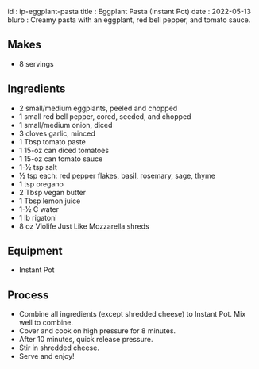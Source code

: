id         : ip-eggplant-pasta
title      : Eggplant Pasta (Instant Pot)
date       : 2022-05-13
blurb      : Creamy pasta with an eggplant, red bell pepper, and tomato sauce.

## Makes

* 8 servings

## Ingredients

* 2 small/medium eggplants, peeled and chopped
* 1 small red bell pepper, cored, seeded, and chopped
* 1 small/medium onion, diced
* 3 cloves garlic, minced
* 1 Tbsp tomato paste
* 1 15-oz can diced tomatoes
* 1 15-oz can tomato sauce
* 1-&frac12; tsp salt
* &frac12; tsp each: red pepper flakes, basil, rosemary, sage, thyme
* 1 tsp oregano
* 2 Tbsp vegan butter
* 1 Tbsp lemon juice
* 1-&frac12; C water
* 1 lb rigatoni
* 8 oz Violife Just Like Mozzarella shreds

## Equipment

* Instant Pot

## Process

* Combine all ingredients (except shredded cheese) to Instant Pot. Mix well to combine.
* Cover and cook on high pressure for 8 minutes.
* After 10 minutes, quick release pressure.
* Stir in shredded cheese.
* Serve and enjoy!
